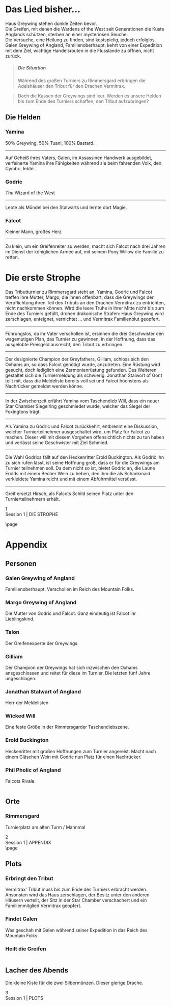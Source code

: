# Das Lied bisher...
Haus Greywing stehen dunkle Zeiten bevor.   
Die Greifen, mit denen die Wardens of the West seit Generationen die Küste Anglands schützen, sterben an einer mysteriösen Seuche.   
Die Versuche, eine Heilung zu finden, sind kostspielig, jedoch erfolglos.   
Galen Greywing of Angland, Familienoberhaupt, kehrt von einer Expedition mit dem Ziel, wichtige Handelsrouten in die Flusslande zu öffnen, nicht zurück.  

> ##### Die Situation
> Während des großen Turniers zu Rimmersgard erbringen die Adelshäuser den Tribut für den Drachen Vermitrax.

> Doch die Kassen der Greywings sind leer. Werden es unsere Helden bis zum Ende des Turniers schaffen, den Tribut aufzubringen?

## Die Helden
### Yamina
50% Greywing, 50% Tuani, 100% Bastard.
___
Auf Geheiß ihres Vaters, Galen, im Assassinen Handwerk ausgebildet, verfeinerte Yamina ihre Fähigkeiten während sie beim fahrenden Volk, den Cymbri, lebte.

### Godric
_The_ Wizard of the West
___
Lebte als Mündel bei den Stalwarts und lernte dort Magie.

### Falcot
Kleiner Mann, großes Herz
___
Zu klein, um ein Greifenreiter zu werden, macht sich Falcot nach drei Jahren im Dienst der königlichen Armee auf, mit seinem Pony Willow die Familie zu retten.  


# Die erste Strophe
Das Tributturnier zu Rimmersgard steht an.
Yamina, Godric und Falcot treffen ihre Mutter, Margo, die ihnen offenbart, dass die Greywings der Verpflichtung ihren Teil des Tributs an den Drachen Vermitrax zu entrichten, nicht nachkommen können. Wird die leere Truhe in ihrer Mitte nicht bis zum Ende des Turniers gefüllt, drohen drakonische Strafen: Haus Greywing wird zerschlagen, enteignet, vernichtet ... und Vermitrax Familienblut geopfert.
___
Führungslos, da ihr Vater verschollen ist, ersinnen die drei Geschwister den wagemutigen Plan, das Turnier zu gewinnen, in der Hoffnung, dass das ausgelobte Preisgeld ausreicht, den Tribut zu erbringen.
___
Der designierte Champion der Greyfathers, Gilliam, schloss sich den Oxhams an, so dass Falcot genötigt wurde, anzutreten. Eine Rüstung wird gesucht, doch lediglich eine Zermonienrüstung gefunden. Des Weiteren gestaltet sich die Turniermeldung als schwierig. Jonathan Stalwort of Gont teilt mit, dass die Meldeliste bereits voll sei und Falcot höchstens als Nachrücker gemeldet werden könne.
___
In der Zwischenzeit erfährt Yamina vom Taschendieb Will, dass ein neuer Star Chamber Siegelring geschmiedet wurde, welcher das Siegel der Foxingtons trägt.
___
Als Yamina zu Godric und Falcot zurückkehrt, entbrennt eine Diskussion, welcher Turnierteilnehmer ausgeschaltet wird, um Platz für Falcot zu machen. Dieser will mit diesem Vorgehen offensichtlich nichts zu tun haben und verlässt seine Geschwister mit Ziel Schmied.
___
Die Wahl Godrics fällt auf den Heckenritter Erold Buckington. Als Godric ihn zu sich rufen lässt, ist seine Hoffnung groß, dass er für die Greywings am Turnier teilnehmen soll. Da dem nicht so ist, bietet Godric an, die Laune Erolds mit einem Becher Wein zu heben, den ihm die als Schankmaid verkleidete Yamina reicht und mit einem Abführmittel versüsst.
___
Greif ersetzt Hirsch, als Falcots Schild seinen Platz unter den Turnierteilnehmern erhält.
<div class='pageNumber'>1</div>
<div class='footnote'>Session 1 | DIE STROPHE</div>



\page


# Appendix
## Personen
### Galen Greywing of Angland
Familienoberhaupt. Verschollen im Reich des Mountain Folks.

### Margo Greywing of Angland
Die Mutter von Godric und Falcot. Ganz eindeutig ist Falcot ihr Lieblingskind.

### Talon
Der Greifenexperte der Greywings.

### Gilliam
Der Champion der Greywings hat sich inzwischen den Oxhams ansgeschlossen und reitet für diese im Turnier. Die letzten fünf Jahre ungeschlagen.

### Jonathan Stalwart of Angland
Herr der Meldelisten

### Wicked Will
Eine feste Größe in der Rimmersgarder Taschendiebszene.

### Erold Buckington
Heckenritter mit großen Hoffnungen zum Turnier angereist. Macht nach einem Gläschen Wein mit Godric nun Platz für einen Nachrücker.

### Phil Pholic of Angland
Falcots Rivale.
```
```
## Orte
### Rimmersgard
Turnierplatz am alten Turm / Mahnmal

<div class='pageNumber'>2</div>
<div class='footnote'>Session 1 | APPENDIX</div>
\page


## Plots

### Erbringt den Tribut
Vermitrax' Tribut muss bis zum Ende des Turniers erbracht werden.
Ansonsten wird das Haus zerschlagen, der Besitz unter den anderen Häusern verteilt, der Sitz in der Star Chamber verschachert und ein Familienmitglied Vermitrax geopfert.

### Findet Galen
Was geschah mit Galen während seiner Expedition in das Reich des Mountain Folks

### Heilt die Greifen

```
```


## Lacher des Abends
Die kleine Kiste für die zwei Silbermünzen. Dieser gierige Drache.

<div class='pageNumber'>3</div>
<div class='footnote'>Session 1 | PLOTS</div>

